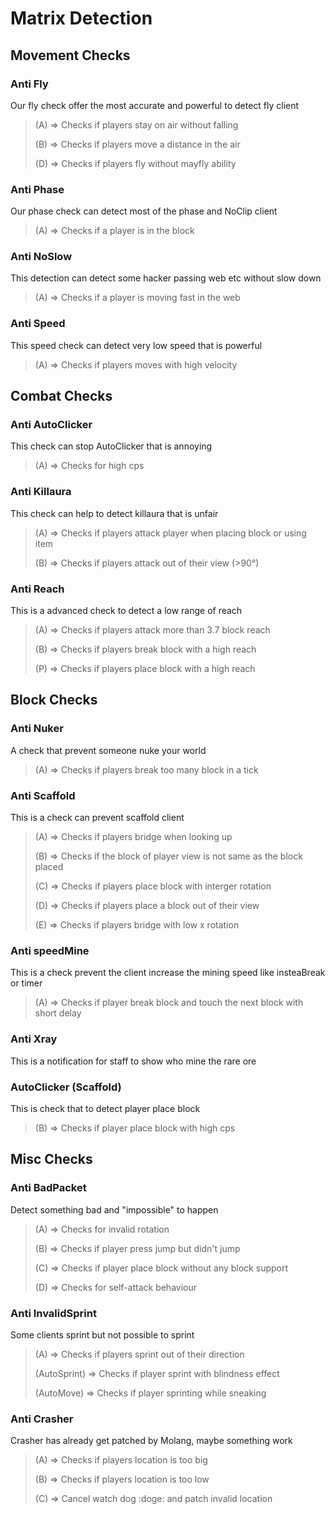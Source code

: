 # Matrix Detection

## Movement Checks

### Anti Fly

Our fly check offer the most accurate and powerful to detect fly client

> (A) => Checks if players stay on air without falling
> 
> (B) => Checks if players move a distance in the air
>
> (D) => Checks if players fly without mayfly ability

### Anti Phase

Our phase check can detect most of the phase and NoClip client

> (A) => Checks if a player is in the block

### Anti NoSlow

This detection can detect some hacker passing web etc without slow down

> (A) => Checks if a player is moving fast in the web

### Anti Speed

This speed check can detect very low speed that is powerful

> (A) => Checks if players moves with high velocity

## Combat Checks

### Anti AutoClicker

This check can stop AutoClicker that is annoying

> (A) => Checks for high cps

### Anti Killaura

This check can help to detect killaura that is unfair

> (A) => Checks if players attack player when placing block or using item
>
> (B) => Checks if players attack out of their view (>90°)

### Anti Reach

This is a advanced check to detect a low range of reach

> (A) => Checks if players attack more than 3.7 block reach
>
> (B) => Checks if players break block with a high reach
>
> (P) => Checks if players place block with a high reach

## Block Checks

### Anti Nuker

A check that prevent someone nuke your world

> (A) => Checks if players break too many block in a tick

### Anti Scaffold

This is a check can prevent scaffold client

> (A) => Checks if players bridge when looking up
>
> (B) => Checks if the block of player view is not same as the block placed
>
> (C) => Checks if players place block with interger rotation
>
> (D) => Checks if players place a block out of their view
>
> (E) => Checks if players bridge with low x rotation

### Anti speedMine

This is a check prevent the client increase the mining speed like insteaBreak or timer

> (A) => Checks if player break block and touch the next block with short delay

### Anti Xray

This is a notification for staff to show who mine the rare ore

### AutoClicker (Scaffold)

This is check that to detect player place block

> (B) => Checks if player place block with high cps

## Misc Checks

### Anti BadPacket

Detect something bad and "impossible" to happen

> (A) => Checks for invalid rotation
>
> (B) => Checks if player press jump but didn't jump
>
> (C) => Checks if player place block without any block support
> 
> (D) => Checks for self-attack behaviour

### Anti InvalidSprint

Some clients sprint but not possible to sprint

> (A) => Checks if players sprint out of their direction
>
> (AutoSprint) => Checks if player sprint with blindness effect
>
> (AutoMove) => Checks if player sprinting while sneaking

### Anti Crasher

Crasher has already get patched by Molang, maybe something work

> (A) => Checks if players location is too big
>
> (B) => Checks if players location is too low
>
> (C) => Cancel watch dog \:doge\: and patch invalid location
